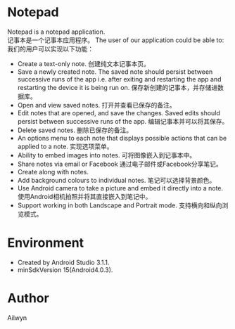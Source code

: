 # Notepad

Notepad is a notepad application.  
记事本是一个记事本应用程序。
The user of our application could be able to:
我们的用户可以实现以下功能：

 - Create a text-only note.
 创建纯文本记事本页。
 - Save a newly created note. The saved note should persist between successive runs of the app i.e. after exiting and restarting the app and restarting the device it is being run on.
 保存新创建的记事本，并存储进数据库。
 - Open and view saved notes.
 打开并查看已保存的备注。
 - Edit notes that are opened, and save the changes. Saved edits should persist between successive runs of the app.
 编辑记事本并可以将其保存。
 - Delete saved notes.
 删除已保存的备注。
 - An options menu to each note that displays possible actions that can be applied to a note.
 实现选项菜单。
 - Ability to embed images into notes.
 可将图像嵌入到记事本中。
 - Share notes via email or Facebook
 通过电子邮件或Facebook分享笔记。
 - Create along with notes.
 - Add background colours to individual notes.
笔记可以选择背景颜色。
 - Use Android camera to take a picture and embed it directly into a note.
 使用Android相机拍照并将其直接嵌入到笔记中。
 - Support working in both Landscape and Portrait mode.
 支持横向和纵向浏览模式。
 
# Environment

  - Created by Android Studio 3.1.1.
  - minSdkVersion 15(Android4.0.3).

# Author

Ailwyn
